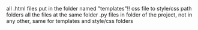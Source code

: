 all .html files put in the folder named "templates"!!
css file to style/css path folders
all the files at the same folder
.py files in folder of the project, not in any other, same for templates and style/css folders

